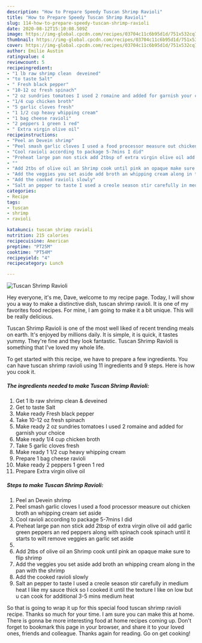 ```yaml
---
description: "How to Prepare Speedy Tuscan Shrimp Ravioli"
title: "How to Prepare Speedy Tuscan Shrimp Ravioli"
slug: 114-how-to-prepare-speedy-tuscan-shrimp-ravioli
date: 2020-08-12T15:10:08.509Z
image: https://img-global.cpcdn.com/recipes/03704c11c6b95d1d/751x532cq70/tuscan-shrimp-ravioli-recipe-main-photo.jpg
thumbnail: https://img-global.cpcdn.com/recipes/03704c11c6b95d1d/751x532cq70/tuscan-shrimp-ravioli-recipe-main-photo.jpg
cover: https://img-global.cpcdn.com/recipes/03704c11c6b95d1d/751x532cq70/tuscan-shrimp-ravioli-recipe-main-photo.jpg
author: Emilie Austin
ratingvalue: 4
reviewcount: 5
recipeingredient:
- "1 lb raw shrimp clean  deveined"
- "to taste Salt"
- " Fresh black pepper"
- "10-12 oz fresh spinach"
- "2 oz sundries tomatoes I used 2 romaine and added for garnish your choice"
- "1/4 cup chicken broth"
- "5 garlic cloves fresh"
- "1 1/2 cup heavy whipping cream"
- "1 bag cheese ravioli"
- "2 peppers 1 green 1 red"
- " Extra virgin olive oil"
recipeinstructions:
- "Peel an Devein shrimp"
- "Peel smash garlic cloves I used a food processor measure out chicken broth an whipping cream set aside"
- "Cool ravioli according to package 5-7mins I did"
- "Preheat large pan non stick add 2tbsp of extra virgin olive oil add garlic green peppers an red peppers along with spinach cook spinach until it starts to wilt remove veggies an garlic set aside"
- ""
- "Add 2tbs of olive oil an Shrimp cook until pink an opaque make sure to flip shrimp"
- "Add the veggies you set aside add broth an whipping cream along in the pan with the shrimp"
- "Add the cooked ravioli slowly"
- "Salt an pepper to taste I used a creole season stir carefully in medium heat I like my sauce thick so I cooked it until the texture I like on low but u can cook for additional 3-5 mins medium heat"
categories:
- Recipe
tags:
- tuscan
- shrimp
- ravioli

katakunci: tuscan shrimp ravioli 
nutrition: 215 calories
recipecuisine: American
preptime: "PT25M"
cooktime: "PT54M"
recipeyield: "4"
recipecategory: Lunch

---
```



![Tuscan Shrimp Ravioli](https://img-global.cpcdn.com/recipes/03704c11c6b95d1d/751x532cq70/tuscan-shrimp-ravioli-recipe-main-photo.jpg)

Hey everyone, it's me, Dave, welcome to my recipe page. Today, I will show you a way to make a distinctive dish, tuscan shrimp ravioli. It is one of my favorites food recipes. For mine, I am going to make it a bit unique. This will be really delicious.

Tuscan Shrimp Ravioli is one of the most well liked of recent trending meals on earth. It's enjoyed by millions daily. It is simple, it is quick, it tastes yummy. They're fine and they look fantastic. Tuscan Shrimp Ravioli is something that I've loved my whole life.




To get started with this recipe, we have to prepare a few ingredients. You can have tuscan shrimp ravioli using 11 ingredients and 9 steps. Here is how you cook it.

<!--inarticleads1-->

##### The ingredients needed to make Tuscan Shrimp Ravioli:

1. Get 1 lb raw shrimp clean &amp; deveined
1. Get to taste Salt
1. Make ready  Fresh black pepper
1. Take 10-12 oz fresh spinach
1. Make ready 2 oz sundries tomatoes I used 2 romaine and added for garnish your choice
1. Make ready 1/4 cup chicken broth
1. Take 5 garlic cloves fresh
1. Make ready 1 1/2 cup heavy whipping cream
1. Prepare 1 bag cheese ravioli
1. Make ready 2 peppers 1 green 1 red
1. Prepare  Extra virgin olive oil




<!--inarticleads2-->

##### Steps to make Tuscan Shrimp Ravioli:

1. Peel an Devein shrimp
1. Peel smash garlic cloves I used a food processor measure out chicken broth an whipping cream set aside
1. Cool ravioli according to package 5-7mins I did
1. Preheat large pan non stick add 2tbsp of extra virgin olive oil add garlic green peppers an red peppers along with spinach cook spinach until it starts to wilt remove veggies an garlic set aside
1. 
1. Add 2tbs of olive oil an Shrimp cook until pink an opaque make sure to flip shrimp
1. Add the veggies you set aside add broth an whipping cream along in the pan with the shrimp
1. Add the cooked ravioli slowly
1. Salt an pepper to taste I used a creole season stir carefully in medium heat I like my sauce thick so I cooked it until the texture I like on low but u can cook for additional 3-5 mins medium heat




So that is going to wrap it up for this special food tuscan shrimp ravioli recipe. Thanks so much for your time. I am sure you can make this at home. There is gonna be more interesting food at home recipes coming up. Don't forget to bookmark this page in your browser, and share it to your loved ones, friends and colleague. Thanks again for reading. Go on get cooking!
